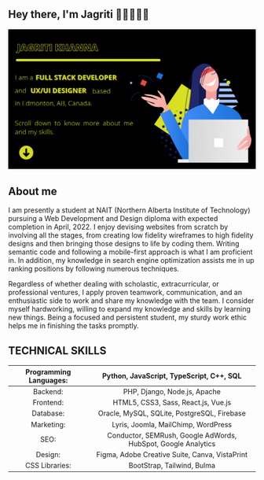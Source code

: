 ## Hey there, I'm Jagriti 👋🏼👩🏻‍💻 

<img src="https://github.com/Jagriti13Khanna/Jagriti13Khanna/blob/main/header-banner-v2.png" alt="Banner image telling my name and my title.">

<h2> About me </h2>

I am presently a student at NAIT (Northern Alberta Institute of Technology) pursuing a Web Development and Design diploma with expected completion in April, 2022. I enjoy devising websites from scratch by involving all the stages, from creating low fidelity wireframes to high fidelity designs and then bringing those designs to life by coding them. Writing semantic code and following a mobile-first approach is what I am proficient in. In addition, my knowledge in search engine optimization assists me in up ranking positions by following numerous techniques.

Regardless of whether dealing with scholastic, extracurricular, or professional ventures, I apply proven teamwork, communication, and an enthusiastic side to work and share my knowledge with the team. I consider myself hardworking, willing to expand my knowledge and skills by learning new things. Being a focused and persistent student, my sturdy work ethic helps me in finishing the tasks promptly.

## TECHNICAL SKILLS
Programming Languages: | Python, JavaScript, TypeScript, C++, SQL
:---------------------: | :---------------------------------------:
Backend: | PHP, Django, Node.js, Apache
Frontend: | HTML5, CSS3, Sass, React.js, Vue.js
Database: | Oracle, MySQL, SQLite, PostgreSQL, Firebase
Marketing: | Lyris, Joomla, MailChimp, WordPress
SEO: | Conductor, SEMRush, Google AdWords, HubSpot, Google Analytics
Design: | Figma, Adobe Creative Suite, Canva, VistaPrint
CSS Libraries: | BootStrap, Tailwind, Bulma